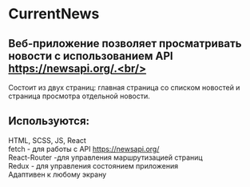 # CurrentNews
## Веб-приложение позволяет просматривать новости с использованием API https://newsapi.org/.<br/>
Состоит из двух страниц: главная страница со списком новостей и страница просмотра отдельной новости.<br/>

## Используются:<br/>
HTML, SCSS, JS, React <br/>
fetch - для работы с API https://newsapi.org/<br/>
React-Router -для управления маршрутизацией страниц<br/>
Redux - для управления состоянием приложения <br/>
Адаптивен к любому экрану
